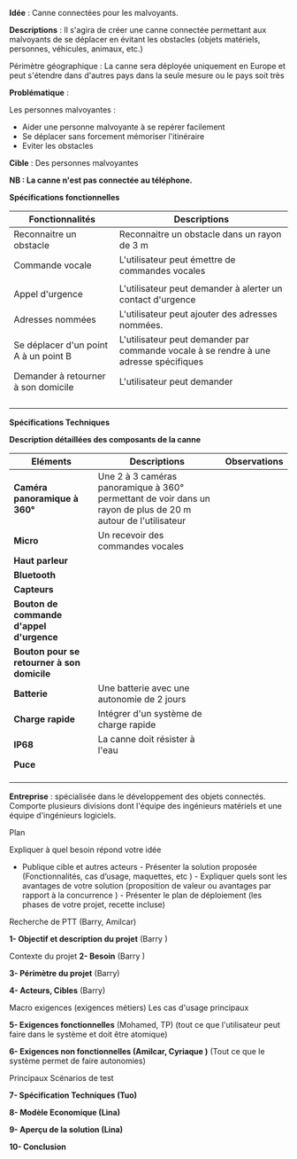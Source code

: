 
**Idée** : Canne connectées pour les malvoyants.

**Descriptions** : Il s'agira de créer une canne connectée permettant aux malvoyants de se déplacer en évitant les obstacles (objets matériels, personnes, véhicules, animaux, etc.)

Périmètre géographique : La canne sera déployée uniquement en Europe et peut s'étendre dans d'autres pays dans la seule mesure ou le pays soit très 

**Problématique** : 


Les personnes malvoyantes  : 
- Aider une personne malvoyante à se repérer facilement
- Se déplacer sans forcement mémoriser l'itinéraire
- Eviter les obstacles


**Cible** :  Des personnes malvoyantes

**NB : La canne n'est pas connectée au téléphone.**

**Spécifications fonctionnelles**

| Fonctionnalités | Descriptions |
| ---- | ---- |
| Reconnaitre un obstacle | Reconnaitre un obstacle dans un rayon de 3 m |
| Commande vocale | L'utilisateur peut émettre de commandes vocales |
|  |  |
| Appel d'urgence | L'utilisateur peut demander à alerter un contact d'urgence |
| Adresses nommées | L'utilisateur peut ajouter des adresses nommées. |
| Se déplacer d'un point A à un point B | L'utilisateur peut demander par commande vocale à se rendre à une adresse spécifiques |
| Demander à retourner à son domicile | L'utilisateur peut demander |
|  |  |
|  |  |
|  |  |
|  |  |


**Spécifications Techniques** 

**Description détaillées des composants de la canne** 

| Eléments | Descriptions | Observations |
| ---- | ---- | ---- |
| **Caméra panoramique à 360°** | Une 2 à 3 caméras panoramique à 360° permettant de voir dans un rayon de plus de 20 m autour de l'utilisateur |  |
| **Micro** | Un recevoir des commandes vocales |  |
| **Haut parleur** |  |  |
| **Bluetooth** |  |  |
| **Capteurs** |  |  |
| **Bouton de commande d'appel d'urgence** |  |  |
| **Bouton pour se retourner à son domicile** |  |  |
| **Batterie** | Une batterie avec une autonomie de 2 jours |  |
| **Charge rapide** | Intégrer d'un système de charge rapide |  |
| **IP68** | La canne doit résister à l'eau |  |
| **Puce** |  |  |
|  |  |  |
|  |  |  |
|  |  |  |

**Entreprise** : spécialisée dans le développement des objets connectés.  Comporte plusieurs divisions dont l'équipe des ingénieurs matériels et une équipe d'ingénieurs logiciels.


Plan 

Expliquer à quel besoin répond votre idée 
- Publique cible et autres acteurs - Présenter la solution proposée (Fonctionnalités, cas d’usage, maquettes, etc ) - Expliquer quels sont les avantages de votre solution (proposition de valeur ou avantages par rapport à la concurrence ) - Présenter le plan de déploiement (les phases de votre projet, recette incluse)

























Recherche de PTT (Barry, Amilcar)

**1- Objectif et description du projet**  (Barry )

Contexte du projet
**2- Besoin**  (Barry )

**3- Périmètre du projet**  (Barry)

**4- Acteurs, Cibles** (Barry)

Macro exigences (exigences métiers)
Les cas d'usage principaux

**5- Exigences fonctionnelles** (Mohamed, TP) (tout ce que l'utilisateur peut faire dans le système et doit être atomique)

**6- Exigences non fonctionnelles (Amilcar, Cyriaque )** (Tout ce que le système permet de faire autonomies)

Principaux Scénarios de test

**7- Spécification Techniques (Tuo)**

**8- Modèle Economique (Lina)**

**9- Aperçu de la solution (Lina)**

**10- Conclusion**